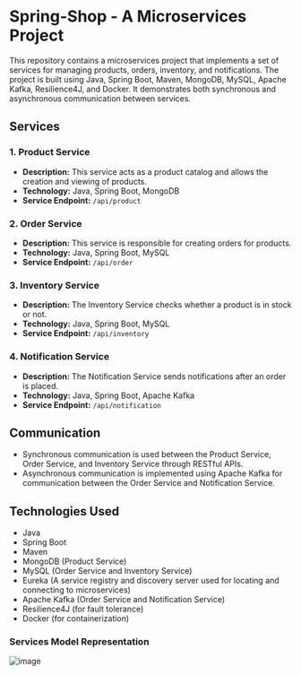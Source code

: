 # Spring-Shop - A Microservices Project

This repository contains a microservices project that implements a set of services for managing products, orders, inventory, and notifications. The project is built using Java, Spring Boot, Maven, MongoDB, MySQL, Apache Kafka, Resilience4J, and Docker. It demonstrates both synchronous and asynchronous communication between services.

## Services

### 1. Product Service

- **Description:** This service acts as a product catalog and allows the creation and viewing of products.
- **Technology:** Java, Spring Boot, MongoDB
- **Service Endpoint:** `/api/product`

### 2. Order Service

- **Description:** This service is responsible for creating orders for products.
- **Technology:** Java, Spring Boot, MySQL
- **Service Endpoint:** `/api/order`

### 3. Inventory Service

- **Description:** The Inventory Service checks whether a product is in stock or not.
- **Technology:** Java, Spring Boot, MySQL
- **Service Endpoint:** `/api/inventory`

### 4. Notification Service

- **Description:** The Notification Service sends notifications after an order is placed.
- **Technology:** Java, Spring Boot, Apache Kafka
- **Service Endpoint:** `/api/notification`

## Communication

- Synchronous communication is used between the Product Service, Order Service, and Inventory Service through RESTful APIs.
- Asynchronous communication is implemented using Apache Kafka for communication between the Order Service and Notification Service.

## Technologies Used

- Java
- Spring Boot
- Maven
- MongoDB (Product Service)
- MySQL (Order Service and Inventory Service)
- Eureka (A service registry and discovery server used for locating and connecting to microservices)
- Apache Kafka (Order Service and Notification Service)
- Resilience4J (for fault tolerance)
- Docker (for containerization)

### Services Model Representation
![image](https://github.com/Sakshem/microservices-project/assets/61968230/56e14da3-844c-41c7-ac50-be61529bab2a)
